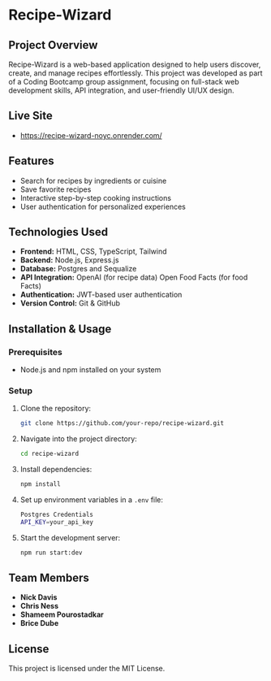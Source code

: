 # Recipe-Wizard

## Project Overview
Recipe-Wizard is a web-based application designed to help users discover, create, and manage recipes effortlessly. This project was developed as part of a Coding Bootcamp group assignment, focusing on full-stack web development skills, API integration, and user-friendly UI/UX design.

## Live Site
- https://recipe-wizard-noyc.onrender.com/

## Features
- Search for recipes by ingredients or cuisine
- Save favorite recipes
- Interactive step-by-step cooking instructions
- User authentication for personalized experiences

## Technologies Used
- **Frontend:** HTML, CSS, TypeScript, Tailwind
- **Backend:** Node.js, Express.js
- **Database:** Postgres and Sequalize
- **API Integration:** OpenAI (for recipe data) Open Food Facts (for food Facts)
- **Authentication:** JWT-based user authentication
- **Version Control:** Git & GitHub

## Installation & Usage
### Prerequisites
- Node.js and npm installed on your system

### Setup
1. Clone the repository:
   ```sh
   git clone https://github.com/your-repo/recipe-wizard.git
   ```
2. Navigate into the project directory:
   ```sh
   cd recipe-wizard
   ```
3. Install dependencies:
   ```sh
   npm install
   ```
4. Set up environment variables in a `.env` file:
   ```sh
   Postgres Credentials
   API_KEY=your_api_key
   ```
5. Start the development server:
   ```sh
   npm run start:dev
   ```

## Team Members
- **Nick Davis**
- **Chris Ness**
- **Shameem Pourostadkar**
- **Brice Dube**

## License
This project is licensed under the MIT License.

